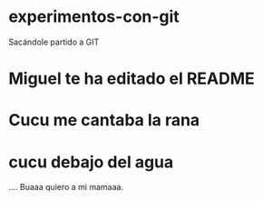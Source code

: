 # experimentos-con-git
Sacándole partido a GIT


# Miguel te ha editado el README
# Cucu me cantaba la rana
# cucu debajo del agua

.... Buaaa quiero a mi mamaaa.
